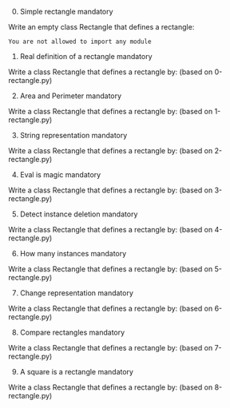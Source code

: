 
0. Simple rectangle
mandatory

Write an empty class Rectangle that defines a rectangle:

    You are not allowed to import any module

1. Real definition of a rectangle
mandatory

Write a class Rectangle that defines a rectangle by: (based on 0-rectangle.py)

2. Area and Perimeter
mandatory

Write a class Rectangle that defines a rectangle by: (based on 1-rectangle.py)

3. String representation
mandatory

Write a class Rectangle that defines a rectangle by: (based on 2-rectangle.py)

4. Eval is magic
mandatory

Write a class Rectangle that defines a rectangle by: (based on 3-rectangle.py)

5. Detect instance deletion
mandatory

Write a class Rectangle that defines a rectangle by: (based on 4-rectangle.py)

6. How many instances
mandatory

Write a class Rectangle that defines a rectangle by: (based on 5-rectangle.py)

7. Change representation
mandatory

Write a class Rectangle that defines a rectangle by: (based on 6-rectangle.py)

8. Compare rectangles
mandatory

Write a class Rectangle that defines a rectangle by: (based on 7-rectangle.py)

9. A square is a rectangle
mandatory

Write a class Rectangle that defines a rectangle by: (based on 8-rectangle.py)

